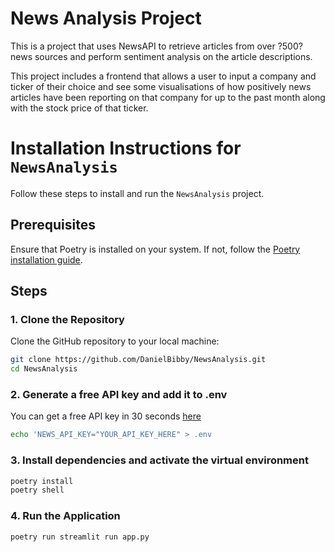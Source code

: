 # News Analysis Project 

This is a project that uses NewsAPI to retrieve articles from over ?500?
news sources and perform sentiment analysis on the article descriptions.

This project includes a frontend that allows a user to input a company
and ticker of their choice and see some visualisations of how positively
news articles have been reporting on that company for up to the past month
along with the stock price of that ticker.


# Installation Instructions for `NewsAnalysis`

Follow these steps to install and run the `NewsAnalysis` project.

## Prerequisites
Ensure that Poetry is installed on your system. If not, follow the [Poetry installation guide](https://python-poetry.org/docs/#installation).

## Steps

### 1. Clone the Repository
Clone the GitHub repository to your local machine:

```bash
git clone https://github.com/DanielBibby/NewsAnalysis.git
cd NewsAnalysis
```

### 2. Generate a free API key and add it to .env
You can get a free API key in 30 seconds [here](https://newsapi.org)
```bash
echo 'NEWS_API_KEY="YOUR_API_KEY_HERE" > .env
```


### 3. Install dependencies and activate the virtual environment
```bash
poetry install
poetry shell
```

### 4. Run the Application
```bash
poetry run streamlit run app.py
```




